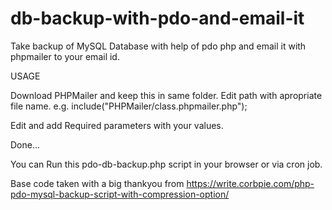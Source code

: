 # db-backup-with-pdo-and-email-it
Take backup of MySQL Database with help of pdo php and email it with phpmailer to your email id.


USAGE

Download PHPMailer and keep this in same folder. Edit path with apropriate file name.
e.g. include("PHPMailer/class.phpmailer.php");

Edit and add Required parameters with your values.

Done...

You can Run this pdo-db-backup.php script in your browser or via cron job.

Base code taken with a big thankyou from https://write.corbpie.com/php-pdo-mysql-backup-script-with-compression-option/
